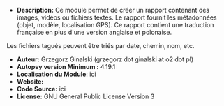 - __Description:__ Ce module permet de créer un rapport contenant des images, vidéos ou fichiers textes. Le rapport fournit les métadonnées (objet, modèle, localisation GPS).
Ce rapport contient une traduction française en plus d'une version anglaise et polonaise. 

Les fichiers tagués peuvent être triés par date, chemin, nom, etc.
- __Auteur:__ Grzegorz Ginalski (grzegorz dot ginalski at o2 dot pl)
- __Autopsy version Minimum :__ 4.19.1
- __Localisation du Module__: ici
- __Website:__ 
- __Code Source:__ ici 
- __License:__  GNU General Public License Version 3
